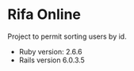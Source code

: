 
# Rifa Online

Project to permit sorting users by id. 


* Ruby version: 2.6.6
* Rails version 6.0.3.5